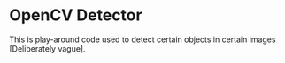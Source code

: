 # OpenCV Detector
This is play-around code used to detect certain objects in certain images [Deliberately vague].
